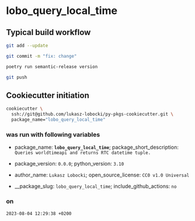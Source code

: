 # lobo_query_local_time

## Typical build workflow

```bash
git add --update
```

```bash
git commit -m "fix: change"
```

```bash
poetry run semantic-release version
```

```bash
git push
```

## Cookiecutter initiation

```bash
cookiecutter \
  ssh://git@github.com/lukasz-lobocki/py-pkgs-cookiecutter.git \
  package_name="lobo_query_local_time"
```

### was run with following variables

- package_name: **`lobo_query_local_time`**;
package_short_description: `Queries worldtimeapi and returns RTC datetime tuple.`

- package_version: `0.0.0`; python_version: `3.10`

- author_name: `Lukasz Lobocki`;
open_source_license: `CC0 v1.0 Universal`

- __package_slug: `lobo_query_local_time`; include_github_actions: `no`

### on

`2023-08-04 12:29:38 +0200`
